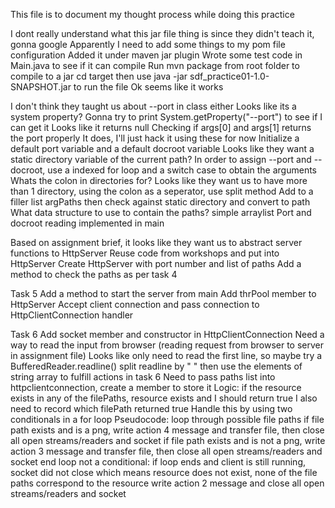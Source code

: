 This file is to document my thought process while doing this practice

I dont really understand what this jar file thing is since they didn't teach it, gonna google
Apparently I need to add some things to my pom file configuration
Added it under maven jar plugin
Wrote some test code in Main.java to see if it can compile 
Run mvn package from root folder to compile to a jar
cd target then use java -jar sdf_practice01-1.0-SNAPSHOT.jar to run the file
Ok seems like it works

I don't think they taught us about --port in class either
Looks like its a system property?
Gonna try to print System.getProperty("--port") to see if I can get it
Looks like it returns null
Checking if args[0] and args[1] returns the port properly
It does, I'll just hack it using these for now
Initialize a default port variable and a default docroot variable
Looks like they want a static directory variable of the current path?
In order to assign --port and --docroot, use a indexed for loop and a switch case to obtain the arguments
Whats the colon in directories for?
Looks like they want us to have more than 1 directory, using the colon as a seperator, use split method
Add to a filler list argPaths then check against static directory and convert to path
What data structure to use to contain the paths? simple arraylist
Port and docroot reading implemented in main

Based on assignment brief, it looks like they want us to abstract server functions to HttpServer
Reuse code from workshops and put into HttpServer
Create HttpServer with port number and list of paths
Add a method to check the paths as per task 4

Task 5
Add a method to start the server from main
Add thrPool member to HttpServer
Accept client connection and pass connection to HttpClientConnection handler

Task 6
Add socket member and constructor in HttpClientConnection
Need a way to read the input from browser (reading request from browser to server in assignment file)
Looks like only need to read the first line, so maybe try a BufferedReader.readline()
split readline by " " then use the elements of string array to fulfill actions in task 6
Need to pass paths list into httpclientconnection, create a member to store it
Logic: if the resource exists in any of the filePaths, resource exists and I should return true
I also need to record which filePath returned true
Handle this by using two conditionals in a for loop
Pseudocode: loop through possible file paths 
if file path exists and is a png, write action 4 message and transfer file, then close all open streams/readers and socket
if file path exists and is not a png, write action 3 message and transfer file, then close all open streams/readers and socket
end loop
not a conditional: if loop ends and client is still running, socket did not close which means resource does not exist, none of the file paths correspond to the resource
write action 2 message and close all open streams/readers and socket